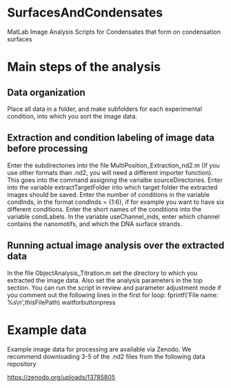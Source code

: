 # SurfacesAndCondensates
 MatLab Image Analysis Scripts for Condensates that form on condensation surfaces

# Main steps of the analysis

## Data organization
Place all data in a folder, and make subfolders for each experimental condition, into which you sort the image data.

## Extraction and condition labeling of image data before processing
Enter the subdirectories into the file MultiPosition_Extraction_nd2.m (If you use other formats than .nd2, you will need a different importer function). This goes into the command assigning the varialbe sourceDirectories.
Enter into the variable extractTargetFolder into which target folder the extracted images should be saved.
Enter the number of conditions in the variable condInds, in the format condInds = {1:6}, if for example you want to have six different conditions.
Enter the short names of the conditions into the variable condLabels.
In the variable useChannel_inds, enter which channel contains the nanomotifs, and which the DNA surface strands.

## Running actual image analysis over the extracted data

In the file ObjectAnalysis_Titration.m set the directory to which you extracted the image data.
Also set the analysis parameters in the top section.
You can run the script in review and parameter adjustment mode if you comment out the following lines in the first for loop:
fprintf('File name: %s\n',thisFilePath)
waitforbuttonpress


# Example data
Example image data for processing are available via Zenodo. We recommend downloading 3-5 of the .nd2 files from the following data repository

https://zenodo.org/uploads/13785805
